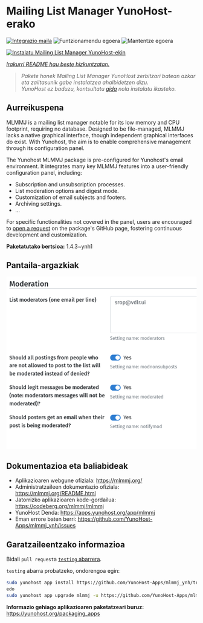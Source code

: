 <!--
Ohart ongi: README hau automatikoki sortu da <https://github.com/YunoHost/apps/tree/master/tools/readme_generator>ri esker
EZ editatu eskuz.
-->

# Mailing List Manager YunoHost-erako

[![Integrazio maila](https://dash.yunohost.org/integration/mlmmj.svg)](https://ci-apps.yunohost.org/ci/apps/mlmmj/) ![Funtzionamendu egoera](https://ci-apps.yunohost.org/ci/badges/mlmmj.status.svg) ![Mantentze egoera](https://ci-apps.yunohost.org/ci/badges/mlmmj.maintain.svg)

[![Instalatu Mailing List Manager YunoHost-ekin](https://install-app.yunohost.org/install-with-yunohost.svg)](https://install-app.yunohost.org/?app=mlmmj)

*[Irakurri README hau beste hizkuntzatan.](./ALL_README.md)*

> *Pakete honek Mailing List Manager YunoHost zerbitzari batean azkar eta zailtasunik gabe instalatzea ahalbidetzen dizu.*  
> *YunoHost ez baduzu, kontsultatu [gida](https://yunohost.org/install) nola instalatu ikasteko.*

## Aurreikuspena

MLMMJ is a mailing list manager notable for its low memory and CPU footprint, requiring no database. Designed to be file-managed, MLMMJ lacks a native graphical interface, though independent graphical interfaces do exist. With Yunohost, the aim is to enable comprehensive management through its configuration panel.

The Yunohost MLMMJ package is pre-configured for Yunohost's email environment. It integrates many key MLMMJ features into a user-friendly configuration panel, including:

* Subscription and unsubscription processes.
* List moderation options and digest mode.
* Customization of email subjects and footers.
* Archiving settings.
* ...

For specific functionalities not covered in the panel, users are encouraged to [open a request](https://github.com/YunoHost-Apps/mlmmj_ynh/issues) on the package's GitHub page, fostering continuous development and customization.


**Paketatutako bertsioa:** 1.4.3~ynh1

## Pantaila-argazkiak

![Mailing List Manager(r)en pantaila-argazkia](./doc/screenshots/panel.png)

## Dokumentazioa eta baliabideak

- Aplikazioaren webgune ofiziala: <https://mlmmj.org/>
- Administratzaileen dokumentazio ofiziala: <https://mlmmj.org/README.html>
- Jatorrizko aplikazioaren kode-gordailua: <https://codeberg.org/mlmmj/mlmmj>
- YunoHost Denda: <https://apps.yunohost.org/app/mlmmj>
- Eman errore baten berri: <https://github.com/YunoHost-Apps/mlmmj_ynh/issues>

## Garatzaileentzako informazioa

Bidali `pull request`a [`testing` abarrera](https://github.com/YunoHost-Apps/mlmmj_ynh/tree/testing).

`testing` abarra probatzeko, ondorengoa egin:

```bash
sudo yunohost app install https://github.com/YunoHost-Apps/mlmmj_ynh/tree/testing --debug
edo
sudo yunohost app upgrade mlmmj -u https://github.com/YunoHost-Apps/mlmmj_ynh/tree/testing --debug
```

**Informazio gehiago aplikazioaren paketatzeari buruz:** <https://yunohost.org/packaging_apps>
